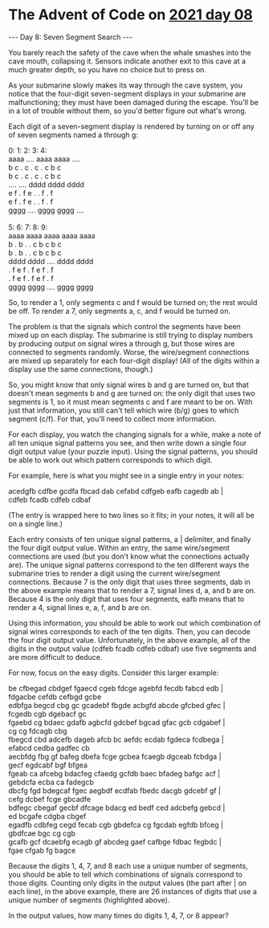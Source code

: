 # The Advent of Code on [2021 day 08](https://adventofcode.com/2021/day/8)

--- Day 8: Seven Segment Search ---

You barely reach the safety of the cave when the whale smashes into the cave mouth, collapsing it. Sensors indicate another exit to this cave at a much greater depth, so you have no choice but to press on.

As your submarine slowly makes its way through the cave system, you notice that the four-digit seven-segment displays in your submarine are malfunctioning; they must have been damaged during the escape. You'll be in a lot of trouble without them, so you'd better figure out what's wrong.

Each digit of a seven-segment display is rendered by turning on or off any of seven segments named a through g:

0:      1:      2:      3:      4:\
 aaaa    ....    aaaa    aaaa    ....\
b    c  .    c  .    c  .    c  b    c\
b    c  .    c  .    c  .    c  b    c\
 ....    ....    dddd    dddd    dddd\
e    f  .    f  e    .  .    f  .    f\
e    f  .    f  e    .  .    f  .    f\
 gggg    ....    gggg    gggg    ....\
\
  5:      6:      7:      8:      9:\
 aaaa    aaaa    aaaa    aaaa    aaaa\
b    .  b    .  .    c  b    c  b    c\
b    .  b    .  .    c  b    c  b    c\
 dddd    dddd    ....    dddd    dddd\
.    f  e    f  .    f  e    f  .    f\
.    f  e    f  .    f  e    f  .    f\
 gggg    gggg    ....    gggg    gggg

So, to render a 1, only segments c and f would be turned on; the rest would be off. To render a 7, only segments a, c, and f would be turned on.

The problem is that the signals which control the segments have been mixed up on each display. The submarine is still trying to display numbers by producing output on signal wires a through g, but those wires are connected to segments randomly. Worse, the wire/segment connections are mixed up separately for each four-digit display! (All of the digits within a display use the same connections, though.)

So, you might know that only signal wires b and g are turned on, but that doesn't mean segments b and g are turned on: the only digit that uses two segments is 1, so it must mean segments c and f are meant to be on. With just that information, you still can't tell which wire (b/g) goes to which segment (c/f). For that, you'll need to collect more information.

For each display, you watch the changing signals for a while, make a note of all ten unique signal patterns you see, and then write down a single four digit output value (your puzzle input). Using the signal patterns, you should be able to work out which pattern corresponds to which digit.

For example, here is what you might see in a single entry in your notes:

acedgfb cdfbe gcdfa fbcad dab cefabd cdfgeb eafb cagedb ab |\
cdfeb fcadb cdfeb cdbaf

(The entry is wrapped here to two lines so it fits; in your notes, it will all be on a single line.)

Each entry consists of ten unique signal patterns, a | delimiter, and finally the four digit output value. Within an entry, the same wire/segment connections are used (but you don't know what the connections actually are). The unique signal patterns correspond to the ten different ways the submarine tries to render a digit using the current wire/segment connections. Because 7 is the only digit that uses three segments, dab in the above example means that to render a 7, signal lines d, a, and b are on. Because 4 is the only digit that uses four segments, eafb means that to render a 4, signal lines e, a, f, and b are on.

Using this information, you should be able to work out which combination of signal wires corresponds to each of the ten digits. Then, you can decode the four digit output value. Unfortunately, in the above example, all of the digits in the output value (cdfeb fcadb cdfeb cdbaf) use five segments and are more difficult to deduce.

For now, focus on the easy digits. Consider this larger example:

be cfbegad cbdgef fgaecd cgeb fdcge agebfd fecdb fabcd edb |\
fdgacbe cefdb cefbgd gcbe\
edbfga begcd cbg gc gcadebf fbgde acbgfd abcde gfcbed gfec |\
fcgedb cgb dgebacf gc\
fgaebd cg bdaec gdafb agbcfd gdcbef bgcad gfac gcb cdgabef |\
cg cg fdcagb cbg\
fbegcd cbd adcefb dageb afcb bc aefdc ecdab fgdeca fcdbega |\
efabcd cedba gadfec cb\
aecbfdg fbg gf bafeg dbefa fcge gcbea fcaegb dgceab fcbdga |\
gecf egdcabf bgf bfgea\
fgeab ca afcebg bdacfeg cfaedg gcfdb baec bfadeg bafgc acf |\
gebdcfa ecba ca fadegcb\
dbcfg fgd bdegcaf fgec aegbdf ecdfab fbedc dacgb gdcebf gf |\
cefg dcbef fcge gbcadfe\
bdfegc cbegaf gecbf dfcage bdacg ed bedf ced adcbefg gebcd |\
ed bcgafe cdgba cbgef\
egadfb cdbfeg cegd fecab cgb gbdefca cg fgcdab egfdb bfceg |\
gbdfcae bgc cg cgb\
gcafb gcf dcaebfg ecagb gf abcdeg gaef cafbge fdbac fegbdc |\
fgae cfgab fg bagce

Because the digits 1, 4, 7, and 8 each use a unique number of segments, you should be able to tell which combinations of signals correspond to those digits. Counting only digits in the output values (the part after | on each line), in the above example, there are 26 instances of digits that use a unique number of segments (highlighted above).

In the output values, how many times do digits 1, 4, 7, or 8 appear?